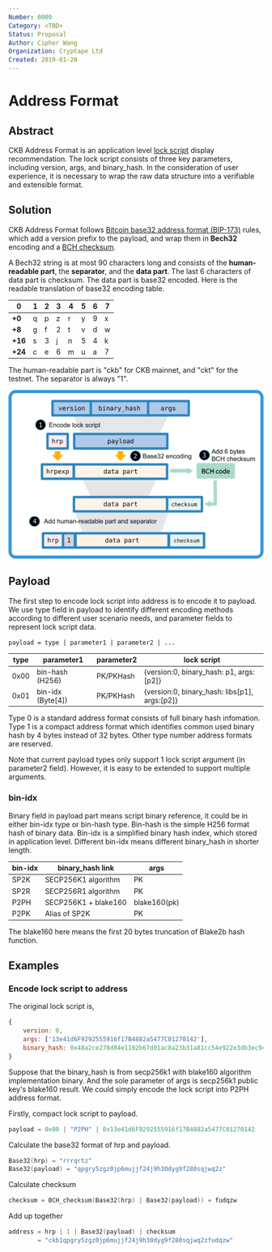 ```yaml
---
Number: 0000
Category: <TBD>
Status: Proposal
Author: Cipher Wang
Organization: Cryptape Ltd
Created: 2019-01-20
---
```


# Address Format

## Abstract

CKB Address Format is an application level [lock script][script-define] display recommendation. The lock script consists of three key parameters, including version, args, and binary_hash. In the consideration of user experience, it is necessary to wrap the raw data structure into a verifiable and extensible format.

## Solution

CKB Address Format follows [Bitcoin base32 address format (BIP-173)][bip173] rules, which add a version prefix to the payload, and wrap them in **Bech32** encoding and a [BCH checksum][bch].

A Bech32 string is at most 90 characters long and consists of the **human-readable part**, the **separator**, and the **data part**. The last 6 characters of data part is checksum. The data part is base32 encoded. Here is the readable translation of base32 encoding table.

|0|1|2|3|4|5|6|7|
|-|-|-|-|-|-|-|-|
|**+0**|q|p|z|r|y|9|x|8|
|**+8**|g|f|2|t|v|d|w|0|
|**+16**|s|3|j|n|5|4|k|h|
|**+24**|c|e|6|m|u|a|7|l|


The human-readable part is "ckb" for CKB mainnet, and "ckt" for the testnet. The separator is always "1".

![](images/ckb-address.png)

## Payload

The first step to encode lock script into address is to encode it to payload. We use type field in payload to identify different encoding methods according to different user scenario needs, and parameter fields to represent lock script data.

```
payload = type | parameter1 | parameter2 | ...
```

|   type     |    parameter1    | parameter2  | lock script |
|------------|------------------|-------------|-------------|
|    0x00    | bin-hash (H256)  |  PK/PKHash  | {version:0, binary_hash: p1, args:[p2]} |
|    0x01    | bin-idx (Byte[4])|  PK/PKHash  | {version:0, binary_hash: libs[p1], args:[p2]} |

 Type 0 is a standard address format consists of full binary hash infomation. Type 1 is a compact address format which identifies common used binary hash by 4 bytes instead of 32 bytes. Other type number address formats are reserved.

Note that current payload types only support 1 lock script argument (in parameter2 field). However, it is easy to be extended to support multiple arguments.

### bin-idx

Binary field in payload part means script binary reference, it could be in either bin-idx type or bin-hash type. Bin-hash is the simple H256 format hash of binary data. Bin-idx is a simplified binary hash index, which stored in application level. Different bin-idx means different binary_hash in shorter length.

|     bin-idx    | binary_hash link    | args |
|----------------|---------------------|------|
|      SP2K      | SECP256K1 algorithm |  PK  |
|      SP2R      | SECP256R1 algorithm |  PK  |
|      P2PH      | SECP256K1 + blake160 | blake160(pk)  |
|      P2PK      | Alias of SP2K       |  PK  |

The blake160 here means the first 20 bytes truncation of Blake2b hash function.

## Examples

### Encode lock script to address

The original lock script is,

```js
{
    version: 0,
    args: ['13e41d6F9292555916f17B4882a5477C01270142'],
    binary_hash: 0x48a2ce278d84e1102b67d01ac8a23b31a81cc54e922e3db3ec94d2ec4356c67c
}
```

Suppose that the binary_hash is from secp256k1 with blake160 algorithm implementation binary. And the sole parameter of args is secp256k1 public key's blake160 result. We could simply encode the lock script into P2PH address format.

Firstly, compact lock script to payload.

```c
payload = 0x00 | "P2PH" | 0x13e41d6F9292555916f17B4882a5477C01270142
```

Calculate the base32 format of hrp and payload.

```c
Base32(hrp) = "rrrqrtz"
Base32(payload) = "qpgry5zgz0jp6mujjf24j9h30dyg9f280sqjwq2z"
```

Calculate checksum

```c
checksum = BCH_checksum(Base32(hrp) | Base32(payload)) = fudqzw
```

Add up together

```c
address = hrp | 1 | Base32(payload) | checksum 
        = "ckb1qpgry5zgz0jp6mujjf24j9h30dyg9f280sqjwq2zfudqzw"
```


[script-define]:https://github.com/nervosnetwork/ckb/blob/develop/core/src/script.rs#L17

[bip173]: https://github.com/bitcoin/bips/blob/master/bip-0173.mediawiki

[bch]: https://en.wikipedia.org/wiki/BCH_code
